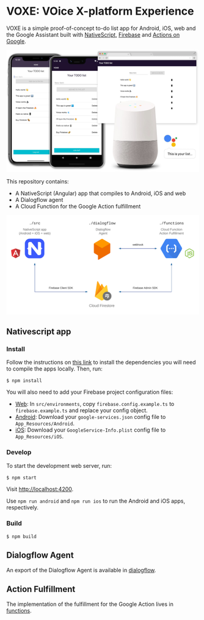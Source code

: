 # VOXE: VOice X-platform Experience

VOXE is a simple proof-of-concept to-do list app for Android, iOS, web and the Google Assistant built with [NativeScript](https://www.nativescript.org/), [Firebase](https://firebase.google.com/) and [Actions on Google](https://developers.google.com/assistant).

<div align="center">
  <img width="800" src="docs/voxe-devices.jpg" />
</div>

This repository contains:

 - A NativeScript (Angular) app that compiles to Android, iOS and web
 - A Dialogflow agent
 - A Cloud Function for the Google Action fulfillment

<div align="center">
  <img width="800" src="docs/voxe-architecture.png" />
</div>

## Nativescript app

### Install

Follow the instructions on [this link](https://docs.nativescript.org/start/quick-setup) to install the dependencies you will need to compile the apps locally. Then, run:

    $ npm install

You will also need to add your Firebase project configuration files:

 - [Web](https://firebase.google.com/docs/web/setup): In `src/environments`, copy `firebase.config.example.ts` to `firebase.example.ts` and replace your config object.
 - [Android](https://firebase.google.com/docs/android/setup): Download your `google-services.json` config file to `App_Resources/Android`.
 - [iOS](https://firebase.google.com/docs/ios/setup): Download your `GoogleService-Info.plist` config file to `App_Resources/iOS`.

### Develop

To start the development web server, run:

    $ npm start

Visit [http://localhost:4200](http://localhost:4200).

Use `npm run android` and `npm run ios` to run the Android and iOS apps, respectively.

### Build

    $ npm build

## Dialogflow Agent

An export of the Dialogflow Agent is available in [dialogflow](dialogflow).

## Action Fulfillment

The implementation of the fulfillment for the Google Action lives in [functions](functions).

